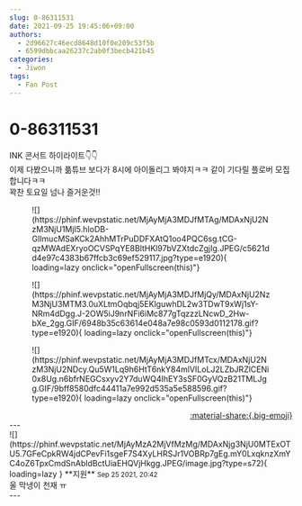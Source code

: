 ```yaml
---
slug: 0-86311531
date: 2021-09-25 19:45:06+09:00
authors:
  - 2d96627c46ecd8648d10f0e209c53f5b
  - 6599dbbcaa26237c2ab0f3becb421b45
categories:
  - Jiwon
tags:
  - Fan Post
---
```


# 0-86311531

<div class="post-container" markdown="1">
<div class="content-container md-sidebar__scrollwrap" markdown="1">

INK 콘서트 하이라이트👇👇<br>이제 다봤으니까 픎튜브 보다가 8시에 아이돌리그 봐야지ㅋㅋ 같이 기다릴 플로버 모집합니다ㅋㅋ<br>꽉찬 토요일 넘나 즐거운것!!
<figure markdown="1">
![](https://phinf.wevpstatic.net/MjAyMjA3MDJfMTAg/MDAxNjU2NzM3NjU1MjI5.hIoDB-GlImucMSaKCk2AhhMTrPuDDFXAtQ1oo4PQC6sg.tCG-qzMWAdEXryoOCVSPqYE8BltHKl97bVZXtdcZgjIg.JPEG/c5621dd4e97c4383b67ffcb3c69ef529117.jpg?type=e1920){ loading=lazy onclick="openFullscreen(this)"}
</figure>

<figure markdown="1">
![](https://phinf.wevpstatic.net/MjAyMjA3MDJfMjQy/MDAxNjU2NzM3NjU3MTM3.0uXLtmOqbqj5EKlguwhDL2w3TDwT9xWj1sY-NRm4dDgg.J-2OW5iJ9nrNFi6iMc877gTqzzzLNcwD_2Hw-bXe_2gg.GIF/6948b35c63614e048a7e98c0593d0112178.gif?type=e1920){ loading=lazy onclick="openFullscreen(this)"}
</figure>

<figure markdown="1">
![](https://phinf.wevpstatic.net/MjAyMjA3MDJfMTcx/MDAxNjU2NzM3NjU2NDcy.Qu5W1Lq9h6HtT6nkY84mlVILoLJ2LZbJRZlCENi0x8Ug.n6bfrNEGCsxyv2Y7duWQ4IhEY3sSF0GyVQzB21TMLJgg.GIF/9bff8580dfc44411a7e992d535a5e588596.gif?type=e1920){ loading=lazy onclick="openFullscreen(this)"}
</figure>


</div>
</div>

<div style="text-align: right;" markdown="1">
<a href="https://weverse.io/fromis9/fanpost/0-86311531" style="text-align: right;">:material-share:{.big-emoji}</a>
</div>
---

<div class="comments-container md-sidebar__scrollwrap" markdown="1">
<div class="comment" markdown="1">
<div class='id-container' markdown="1">
![](https://phinf.wevpstatic.net/MjAyMzA2MjVfMzMg/MDAxNjg3NjU0MTExOTU5.7GFeCpkRW4jdCPevFi1sgeF7S4XyLHRSJr1VOBRp7gEg.mY0LxqknzXmYC4oZ6TpxCmdSnAbldBctUiaEHQVjHkgg.JPEG/image.jpg?type=s72){ loading=lazy }
**<span class="artist">지원</span>** <small>Sep 25 2021, 20:42</small><br>
</div>
<div class='comment-body' markdown="1">
울 막냉이 천재 ㅠ
</div>
</div>
</div>
---
